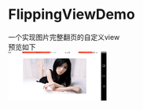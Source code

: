 # FlippingViewDemo
一个实现图片完整翻页的自定义view<br> 
预览如下<br> 
![](https://github.com/kyymeade/FlippingViewDemo/blob/main/1616214153857493.gif)  
